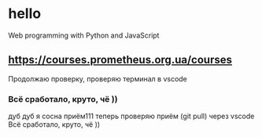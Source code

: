 # hello
Web programming with Python and JavaScript
## https://courses.prometheus.org.ua/courses
Продолжаю проверку, проверяю терминал в vscode
### Всё сработало, круто, чё ))
дуб дуб я сосна приём111
теперь проверяю приём (git pull) через vscode
Всё сработало, круто, чё ))